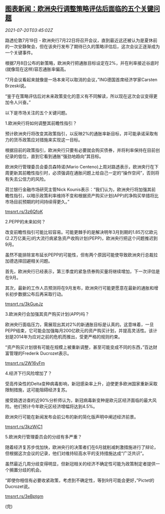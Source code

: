 <!--1626753663000-->
[图表新闻：欧洲央行调整策略评估后面临的五个关键问题](https://cn.reuters.com/article/graphic-ecb-policy-five-questions-0720-idCNKBS2EQ0AD)
------

<div><i>2021-07-20T03:45:02Z</i></div><p>路透伦敦7月19日 - 欧洲央行7月22日将召开会议，直到最近这还被认为是夏休前的一次安静聚会，但在该央行发布了期待已久的策略评估后，这次会议正逐渐成为一个关键事件。</p><p>根据7月8日公布的新策略，欧洲央行把通胀目标设定在2%，并在利率接近谷底时(就像现在这样)容忍通胀率偏高。</p><p>“7月会议看起来就像是一场本来可以取消的会议，”ING德国首席经济学家Carsten Brzeski说。</p><p>“鉴于在策略评估后对未来政策变化的意义有不同解读，所以现在这次会议变得更加令人兴奋。”</p><p>以下是市场关注的五个关键问题。</p><p>1.欧洲央行将如何调整其前瞻性指引？</p><p>预计欧洲央行将改变其政策指引，以反映2%的通胀率新目标，并可能承诺采取有力的货币政策应对措施来实现这一目标。</p><p>根据目前的政策指引，欧洲央行只要有必要就会购买债券，并将利率保持在目前创纪录的低位，直到它看到通胀“强劲地趋向”其目标。</p><p>欧洲央行管理委员会委员森特诺(Mario Centeno)上周对路透表示，欧洲央行在下周更新其前瞻性指引时，必须强调在通胀问题上给自己一定的“操作空间”，否则将有失去公信力的风险。</p><p>荷兰银行金融市场研究主管Nick Kounis表示：“我们认为，欧洲央行将加强其前瞻性指引，以暗示政策利率维持不变和根据资产购买计划(APP)的净购买举措将比市场目前预期的时间持续得更久。”</p><p><a href="https://tmsnrt.rs/3z6QfoK">tmsnrt.rs/3z6QfoK</a></p><p>2.PEPP的未来如何？</p><p>改变前瞻性指引可能比较容易。可能更棘手的是解决明年3月到期的1.85万亿欧元(2.2万亿美元)的大流行病紧急资产收购计划(PEPP)，欧洲央行把这个问题推迟到9月。</p><p>虽然不能排除宣布延长PEPP的可能性，但有两个原因可能使导致欧洲央行总裁拉加德选择回避相关问题。</p><p>首先，欧洲央行已经表示，第三季度的紧急债券购买量将继续增加，下一次评估是在9月。</p><p>其次，最新的工作人员预测将在9月发布，欧洲央行可能更愿意在最新的通胀和增长初步数据公布后再采取行动。</p><p><a href="https://tmsnrt.rs/3kGueJz">tmsnrt.rs/3kGueJz</a></p><p>3.欧洲央行会加强其资产购买计划(APP)吗？</p><p>欧洲央行面临压力，需展现出其对2%的新通胀目标是认真的。这意味着，一旦PEPP结束，它可能会加强每月200亿欧元的资产购买计划，并提高灵活性。该计划是2014年为应对之前的危机而推出，受更严格的规则约束。</p><p>“资产购买计划很有可能在规模上被重新调整，甚至可能变成不同的东西，”百达财富管理的Frederik Ducrozet表示。</p><p><a href="https://tmsnrt.rs/2W16yFm">tmsnrt.rs/2W16yFm</a></p><p>4.经济下行风险增加了？</p><p>受高传染性的Delta变种病毒影响，新冠感染率上升，迫使更多欧洲国家重新采取限制措施，这可能阻碍经济复苏。</p><p>接受路透访查的近90%分析师认为，新冠病毒新变种是欧元区经济面临的最大风险。他们预计今年欧元区经济增幅将达到4.5%。</p><p>欧洲央行可能在新闻发布会前公布的新的简化版声明中阐述经济前景。</p><p><a href="https://tmsnrt.rs/3kzWjC1">tmsnrt.rs/3kzWjC1</a></p><p>5.欧洲央行管理委员会的分歧有多严重？</p><p>随着经济复苏步伐加快，欧洲央行的决策者们在6月就削减刺激措施进行了辩论，但根据这次会议的记录，他们对维持较高水平的支持措施达成“广泛共识”。</p><p>虽然最近几周分歧变得明显，但新冠相关的经济不确定性可能为政策制定者提供一个搁置分歧的机会。</p><p>“即使你相信有必要收紧政策，考虑到不确定性，等到9月可能会更好，”Pictet的Ducrozet说。</p><p><a href="https://tmsnrt.rs/3eBptgm">tmsnrt.rs/3eBptgm</a></p><p>(完)</p>

